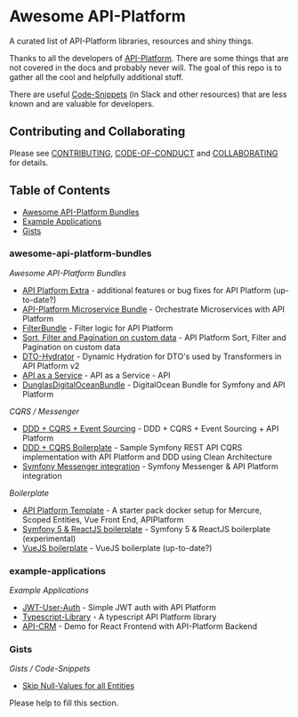 # Awesome API-Platform
A curated list of API-Platform libraries, resources and shiny things. 

Thanks to all the developers of [API-Platform](https://www.api-platform.com).
There are some things that are not covered in the docs and probably never will.
The goal of this repo is to gather all the cool and helpfully additional stuff.

There are useful [Code-Snippets](#Gists) (in Slack and other resources) that are less known and are valuable for developers.

## Contributing and Collaborating
Please see [CONTRIBUTING](CONTRIBUTING.md), [CODE-OF-CONDUCT](CODE-OF-CONDUCT.md) and [COLLABORATING](COLLABORATING.md) for details.

## Table of Contents
- [Awesome API-Platform Bundles](#awesome-api-platform-bundles)
- [Example Applications](#example-applications)
- [Gists](#Gists)

### awesome-api-platform-bundles
*Awesome API-Platform Bundles*

* [API Platform Extra](https://github.com/krakphp/api-platform-extra) - additional features or bug fixes for API Platform (up-to-date?)
* [API-Platform Microservice Bundle](https://github.com/mtarld/api-platform-ms-bundle) - Orchestrate Microservices with API Platform
* [FilterBundle](https://github.com/metaclass-nl/filter-bundle/) - Filter logic for API Platform
* [Sort, Filter and Pagination on custom data](https://github.com/aratinau/api-platform-pagination) - API Platform Sort, Filter and Pagination on custom data
* [DTO-Hydrator](https://github.com/omarfawzi/DTO-Hydrator) - Dynamic Hydration for DTO's used by Transformers in API Platform v2
* [API as a Service](https://github.com/christiansiewert/aaas-api) - API as a Service - API
* [DunglasDigitalOceanBundle](https://github.com/dunglas/DunglasDigitalOceanBundle) - DigitalOcean Bundle for Symfony and API Platform

*CQRS / Messenger*

* [DDD + CQRS + Event Sourcing](https://github.com/Lctrs/apiplatform-ddd-cqrs-es-demo) - DDD + CQRS + Event Sourcing + API Platform
* [DDD + CQRS Boilerplate](https://github.com/mxkh/symfony-api-platform-ddd-cqrs-boilerplate) - Sample Symfony REST API CQRS implementation with API Platform and DDD using Clean Architecture
* [Symfony Messenger integration](https://github.com/sroze/api-platform-messenger) - Symfony Messenger & API Platform integration

*Boilerplate*

* [API Platform Template](https://github.com/tpharaoh/apiplatformtemplate) - A starter pack docker setup for Mercure, Scoped Entities, Vue Front End, APIPlatform
* [Symfony 5 & ReactJS boilerplate](https://github.com/jonathangreco/APIplatform-react-admin-traefik-boilerplate) - Symfony 5 & ReactJS boilerplate (experimental)
* [VueJS boilerplate](https://github.com/neiluJ/api-vue-boilerplate) - VueJS boilerplate (up-to-date?)

### example-applications
*Example Applications*

* [JWT-User-Auth](https://github.com/AhmedRaafat14/apiplatform-users-auth) - Simple JWT auth with API Platform
* [Typescript-Library](https://github.com/darkanakin41/typescript-api-platform) - A typescript API Platform library
* [API-CRM](https://github.com/Louxen/api-crm) - Demo for React Frontend with API-Platform Backend

### Gists
*Gists / Code-Snippets*

* [Skip Null-Values for all Entities](https://gist.github.com/Chris53897/24275929277bef3be7cd447865a4ac90)


Please help to fill this section.
